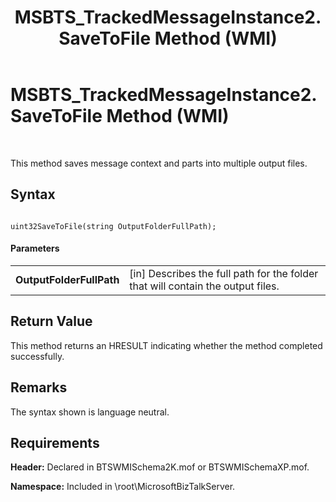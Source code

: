 ﻿---
title: MSBTS_TrackedMessageInstance2.SaveToFile Method (WMI)
TOCTitle: MSBTS_TrackedMessageInstance2.SaveToFile Method (WMI)
ms:assetid: 53f35713-c618-463d-abe5-66ff315b706b
ms:mtpsurl: https://msdn.microsoft.com/en-us/library/Aa560191(v=BTS.80)
ms:contentKeyID: 51528084
ms.date: 08/30/2017
mtps_version: v=BTS.80
---

# MSBTS\_TrackedMessageInstance2.SaveToFile Method (WMI)

 

This method saves message context and parts into multiple output files.

## Syntax

``` 
  
uint32SaveToFile(string OutputFolderFullPath);  
```

#### Parameters

<table>
<tbody>
<tr class="odd">
<td><strong>OutputFolderFullPath</strong></td>
<td>[in] Describes the full path for the folder that will contain the output files.</td>
</tr>
</tbody>
</table>


## Return Value

This method returns an HRESULT indicating whether the method completed successfully.

## Remarks

The syntax shown is language neutral.

## Requirements

**Header:** Declared in BTSWMISchema2K.mof or BTSWMISchemaXP.mof.

**Namespace:** Included in \\root\\MicrosoftBizTalkServer.

